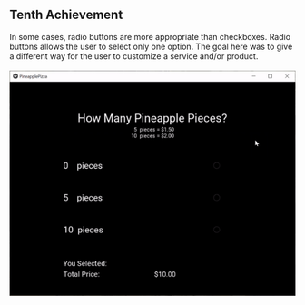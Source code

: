 ## Tenth Achievement
In some cases, radio buttons are more appropriate than checkboxes. Radio buttons allows the user to select only one option. The goal here was to give a different way for the user to customize a service and/or product.
<br/>
<br/>
![](../../images/pineapple_pizza.gif)